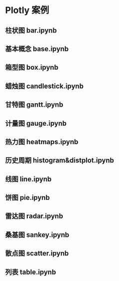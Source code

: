 # Plotly 案例

## 柱状图 bar.ipynb
## 基本概念 base.ipynb
## 箱型图 box.ipynb
## 蜡烛图 candlestick.ipynb
## 甘特图 gantt.ipynb
## 计量图 gauge.ipynb
## 热力图 heatmaps.ipynb
## 历史周期 histogram&distplot.ipynb
## 线图 line.ipynb
## 饼图 pie.ipynb
## 雷达图 radar.ipynb
## 桑基图 sankey.ipynb
## 散点图 scatter.ipynb
## 列表 table.ipynb
